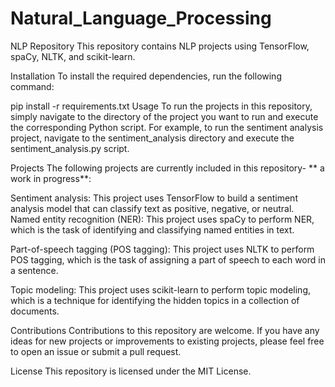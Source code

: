 # Natural_Language_Processing

NLP Repository
This repository contains NLP projects using TensorFlow, spaCy, NLTK, and scikit-learn.

Installation
To install the required dependencies, run the following command:

pip install -r requirements.txt
Usage
To run the projects in this repository, simply navigate to the directory of the project you want to run and execute the corresponding Python script. For example, to run the sentiment analysis project, navigate to the sentiment_analysis directory and execute the sentiment_analysis.py script.

Projects
The following projects are currently included in this repository- ** a work in progress**:

Sentiment analysis: This project uses TensorFlow to build a sentiment analysis model that can classify text as positive, negative, or neutral.
Named entity recognition (NER): This project uses spaCy to perform NER, which is the task of identifying and classifying named entities in text.

Part-of-speech tagging (POS tagging): This project uses NLTK to perform POS tagging, which is the task of assigning a part of speech to each word in a sentence.

Topic modeling: This project uses scikit-learn to perform topic modeling, which is a technique for identifying the hidden topics in a collection of documents.


Contributions
Contributions to this repository are welcome. If you have any ideas for new projects or improvements to existing projects, please feel free to open an issue or submit a pull request.

License
This repository is licensed under the MIT License.
